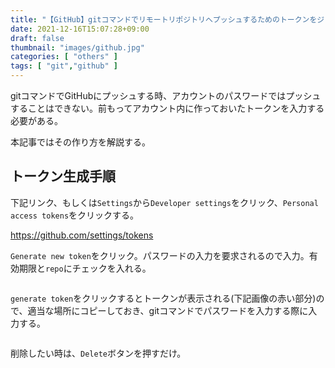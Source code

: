 ```yaml
---
title: "【GitHub】gitコマンドでリモートリポジトリへプッシュするためのトークンをジェネレートする"
date: 2021-12-16T15:07:28+09:00
draft: false
thumbnail: "images/github.jpg"
categories: [ "others" ]
tags: [ "git","github" ]
---
```


gitコマンドでGitHubにプッシュする時、アカウントのパスワードではプッシュすることはできない。前もってアカウント内に作っておいたトークンを入力する必要がある。

本記事ではその作り方を解説する。

## トークン生成手順

下記リンク、もしくは`Settings`から`Developer settings`をクリック、`Personal access tokens`をクリックする。

https://github.com/settings/tokens

`Generate new token`をクリック。パスワードの入力を要求されるので入力。有効期限と`repo`にチェックを入れる。

<div class="img-center"><img src="/images/Screenshot from 2021-12-16 15-12-13.png" alt=""></div>

`generate token`をクリックするとトークンが表示される(下記画像の赤い部分)ので、適当な場所にコピーしておき、gitコマンドでパスワードを入力する際に入力する。

<div class="img-center"><img src="/images/Screenshot from 2021-12-16 15-14-04.png" alt=""></div>

削除したい時は、`Delete`ボタンを押すだけ。


